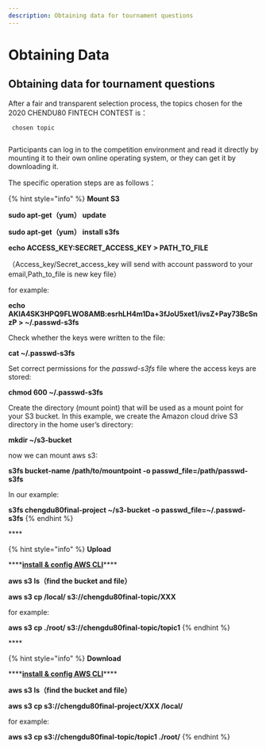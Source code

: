 ```yaml
---
description: Obtaining data for tournament questions
---
```


# Obtaining  Data

## Obtaining data for tournament questions

After a fair and transparent selection process, the topics chosen for the 2020 CHENDU80 FINTECH CONTEST is：

```
 chosen topic 
 
```

Participants can log in to the competition environment and read it directly by mounting it to their own online operating system, or they can get it by downloading it. 

The specific operation steps are as follows：

{% hint style="info" %}
**Mount S3** 

 **sudo apt-get（yum） update**

 **sudo apt-get（yum） install s3fs**

 **echo ACCESS\_KEY:SECRET\_ACCESS\_KEY &gt; PATH\_TO\_FILE**

（Access\_key/Secret\_access\_key will send with account password to your email,Path\_to\_file is new key file）

for example:

 **echo AKIA4SK3HPQ9FLWO8AMB:esrhLH4m1Da+3fJoU5xet1/ivsZ+Pay73BcSnzP &gt; ~/.passwd-s3fs**

Check whether the keys were written to the file:

 **cat ~/.passwd-s3fs**

Set correct permissions for the _passwd-s3fs_ file where the access keys are stored:

 **chmod 600 ~/.passwd-s3fs**

Create the directory \(mount point\) that will be used as a mount point for your S3 bucket. In this example, we create the Amazon cloud drive S3 directory in the home user’s directory:

 **mkdir ~/s3-bucket**

now we can mount aws s3:

 **s3fs bucket-name /path/to/mountpoint -o passwd\_file=/path/passwd-s3fs**

In our example:

 **s3fs chengdu80final-project ~/s3-bucket -o passwd\_file=~/.passwd-s3fs**
{% endhint %}

\*\*\*\*

{% hint style="info" %}
 **Upload**

\*\*\*\*[**install & config AWS CLI**](../service-documents/aws-cli.md)\*\*\*\*

**aws s3 ls（find the bucket and file）**

**aws s3 cp /local/ s3://chengdu80final-topic/XXX**

for example:

**aws s3 cp ./root/ s3://chengdu80final-topic/topic1**
{% endhint %}

\*\*\*\*

{% hint style="info" %}
 **Download**

\*\*\*\*[**install & config AWS CLI**](../service-documents/aws-cli.md)\*\*\*\*

**aws s3 ls（find the bucket and file）**

**aws s3 cp s3://chengdu80final-project/XXX  /local/**

for example:

**aws s3 cp s3://chengdu80final-topic/topic1 ./root/**
{% endhint %}





